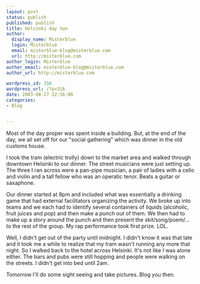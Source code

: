 ```yaml
---
layout: post
status: publish
published: publish
title: Helsinki day two
author:
  display_name: Misterblue
  login: Misterblue
  email: misterblue-blog@misterblue.com
  url: http://misterblue.com
author_login: Misterblue
author_email: misterblue-blog@misterblue.com
author_url: http://misterblue.com

wordpress_id: 316
wordpress_url: /?p=316
date: 2003-08-27 12:56:00
categories:
- Blog


---
```

<p>
Most of the day proper was spent inside a building.  But, at the end of the day, we all set off for our "social gathering" which was dinner in the old customs house.
</p>
<p>
I took the tram (electric trolly) down to the market area and walked through downtown Helsinki to our dinner.  The street musicians were just setting up.  The three I ran across were a pan-pipe musician, a pair of ladies with a cello and violin and a tall fellow who was an operatic tenor.  Beats a guitar or saxaphone.
</p>
<p>
Our dinner started at 8pm and included what was essentially a drinking game that had external facilitators organizing the activity.  We broke up into teams and we each had to identify several containers of liquids (alcoholic, fruit juices and pop) and then make a punch out of them.  We then had to make up a story around the punch and then present the skit/song/poem/... to the rest of the group.  My rap performance took first prize.  LOL.
</p>
<p>
Well, I didn't get out of the party until midnight.  I didn't know it was that late and it took me a while to realize that my tram wasn't running any more that night.  So I walked back to the hotel across Helsinki.  It's not like I was alone either.  The bars and pubs were still hopping and people were walking on the streets.  I didn't get into bed until 2am.
</p>
<p>
Tomorrow I'll do some sight seeing and take pictures.  Blog you then.
</p>
